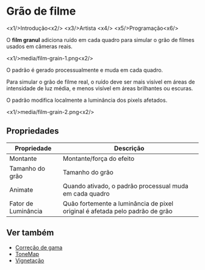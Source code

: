 # Grão de filme

<x1\/>Introdução<x2\/>
<x3\/>Artista <x4\/>
<x5\/>Programação<x6\/>

O **film granul** adiciona ruído em cada quadro para simular o grão de filmes usados em câmeras reais.

<x1\/>media\/film-grain-1.png<x2\/>

O padrão é gerado processualmente e muda em cada quadro.

Para simular o grão de filme real, o ruído deve ser mais visível em áreas de intensidade de luz média, e menos visível em áreas brilhantes ou escuras.

O padrão modifica localmente a luminância dos pixels afetados.

<x1\/>media\/film-grain-2.png<x2\/>

## Propriedades

| Propriedade | Descrição |
| ---------------- | --------------------------------------------------------------------------- |
| Montante | Montante\/força do efeito |
| Tamanho do grão | Tamanho do grão |
| Animate | Quando ativado, o padrão processual muda em cada quadro |
| Fator de Luminância | Quão fortemente a luminância de pixel original é afetada pelo padrão de grão |

## Ver também

* [Correção de gama](gamma-correction.md)
* [ToneMap](tonemap.md)
* [Vignetação](vignetting.md)